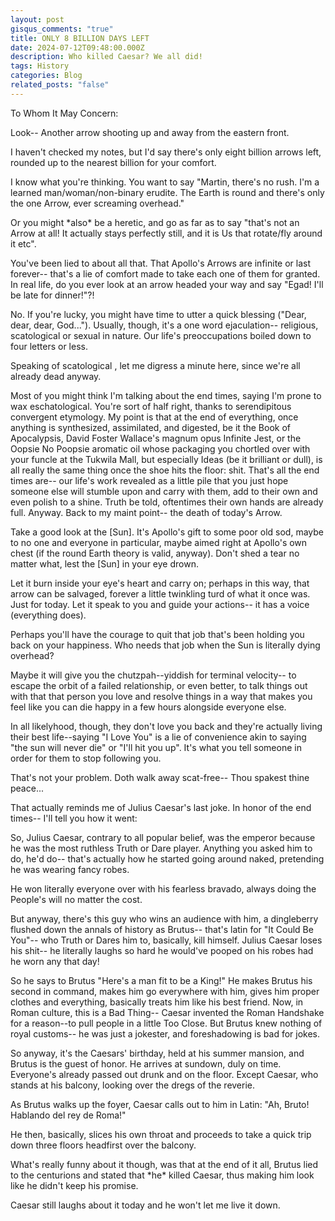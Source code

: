 ```yaml
---
layout: post
gisqus_comments: "true"
title: ONLY 8 BILLION DAYS LEFT
date: 2024-07-12T09:48:00.000Z
description: Who killed Caesar? We all did!
tags: History
categories: Blog
related_posts: "false"
---
```

To Whom It May Concern:



Look-- Another arrow shooting up and away from the eastern front. 

I haven't checked my notes, but I'd say there's only eight billion arrows left, rounded up to the nearest billion for your comfort. 

I know what you're thinking. You want to say "Martin, there's no rush. I'm a learned man/woman/non-binary erudite. The Earth is round and there's only the one Arrow, ever screaming overhead."

Or you might \*also\* be a heretic, and go as far as to say "that's not an Arrow at all! It actually stays perfectly still, and it is Us that rotate/fly around it etc".

You've been lied to about all that. That Apollo's Arrows are infinite or last forever-- that's a lie of comfort made to take each one of them for granted. In real life, do you ever look at an arrow headed your way and say "Egad! I'll be late for dinner!"?!

No. If you're lucky, you might have time to utter a quick blessing ("Dear, dear, dear, God..."). Usually, though, it's a one word ejaculation-- religious, scatological or sexual in nature. Our life's preoccupations boiled down to four letters or less. 

Speaking of scatological , let me digress a minute here, since we're all already dead anyway.

Most of you might think I'm talking about the end times, saying I'm prone to wax eschatological. You're sort of half right, thanks to serendipitous convergent etymology. My point is that at the end of everything, once anything is synthesized, assimilated, and digested, be it the Book of Apocalypsis, David Foster Wallace's magnum opus Infinite Jest, or the Oopsie No Poopsie aromatic oil whose packaging you chortled over with your funcle at the Tukwila Mall, but especially Ideas (be it brilliant or dull), is all really the same thing once the shoe hits the floor: shit. That's all the end times are-- our life's work revealed as a little pile that you just hope someone else will stumble upon and carry with them, add to their own and even polish to a shine. Truth be told, oftentimes their own hands are already full. Anyway. Back to my maint point-- the death of today's Arrow.



Take a good look at the \[Sun]. It's Apollo's gift to some poor old sod, maybe to no one and everyone in particular, maybe aimed right at Apollo's own chest (if the round Earth theory is valid, anyway). Don't shed a tear no matter what, lest the \[Sun] in your eye drown. 

Let it burn inside your eye's heart and carry on; perhaps in this way, that arrow can be salvaged, forever a little twinkling turd of what it once was. Just for today. Let it speak to you and guide your actions-- it has a voice (everything does).

Perhaps you'll have the courage to quit that job that's been holding you back on your happiness. Who needs that job when the Sun is literally dying overhead?

Maybe it will give you the chutzpah--yiddish for terminal velocity-- to escape the orbit of a failed relationship, or even better, to talk things out with that that person you love and resolve things in a way that makes you feel like you can die happy in a few hours alongside everyone else.

In all likelyhood, though, they don't love you back and they're actually living their best life--saying "I Love You" is a lie of convenience akin to saying "the sun will never die" or "I'll hit you up". It's what you tell someone in order for them to stop following you.

That's not your problem. Doth walk away scat-free-- Thou spakest thine peace... 

That actually reminds me of Julius Caesar's last joke. In honor of the end times-- I'll tell you how it went:



So, Julius Caesar, contrary to all popular belief, was the emperor because he was the most ruthless Truth or Dare player. Anything you asked him to do, he'd do-- that's actually how he started going around naked, pretending he was wearing fancy robes.

He won literally everyone over with his fearless bravado, always doing the People's will no matter the cost.

But anyway, there's this guy who wins an audience with him, a dingleberry flushed down the annals of history as Brutus-- that's latin for "It Could Be You"-- who Truth or Dares him to, basically, kill himself. Julius Caesar loses his shit-- he literally laughs so hard he would've pooped on his robes had he worn any that day!

So he says to Brutus "Here's a man fit to be a King!" He makes Brutus his second in command, makes him go everywhere with him, gives him proper clothes and everything, basically treats him like his best friend. Now, in Roman culture, this is a Bad Thing-- Caesar invented the Roman Handshake for a reason--to pull people in a little Too Close. But Brutus knew nothing of royal customs-- he was just a jokester, and foreshadowing is bad for jokes.

So anyway, it's the Caesars' birthday, held at his summer mansion, and Brutus is the guest of honor. He arrives at sundown, duly on time. Everyone's already passed out drunk and on the floor. Except Caesar, who stands at his balcony, looking over the dregs of the reverie.

As Brutus walks up the foyer, Caesar calls out to him in Latin: "Ah, Bruto! Hablando del rey de Roma!" 

He then, basically, slices his own throat and proceeds to take a quick trip down three floors headfirst over the balcony. 



What's really funny about it though, was that at the end of it all, Brutus lied to the centurions and stated that \*he\* killed Caesar, thus making him look like he didn't keep his promise.

Caesar still laughs about it today and he won't let me live it down.
